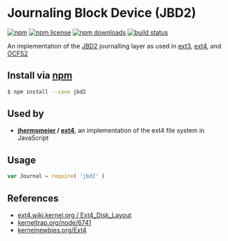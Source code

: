 # Journaling Block Device (JBD2)
[![npm](https://img.shields.io/npm/v/jbd2.svg?style=flat-square)](https://npmjs.com/package/jbd2)
[![npm license](https://img.shields.io/npm/l/jbd2.svg?style=flat-square)](https://npmjs.com/package/jbd2)
[![npm downloads](https://img.shields.io/npm/dm/jbd2.svg?style=flat-square)](https://npmjs.com/package/jbd2)
[![build status](https://img.shields.io/travis/jhermsmeier/node-jbd2.svg?style=flat-square)](https://travis-ci.org/jhermsmeier/node-jbd2)

An implementation of the [JBD2] journalling layer as used in [ext3], [ext4], and [OCFS2]

## Install via [npm](https://npmjs.com)

```sh
$ npm install --save jbd2
```

## Used by

- **[jhermsmeier](https://github.com/jhermsmeier) / [ext4](https://github.com/jhermsmeier/node-ext4)**, an implementation of the ext4 file system in JavaScript

## Usage

```js
var Journal = require( 'jbd2' )
```

## References

- [ext4.wiki.kernel.org / Ext4_Disk_Layout](https://ext4.wiki.kernel.org/index.php/Ext4_Disk_Layout#Journal_.28jbd2.29)
- [kerneltrap.org/node/6741](https://web.archive.org/web/20070926223043/http://kerneltrap.org/node/6741)
- [kernelnewbies.org/Ext4](https://kernelnewbies.org/Ext4)

[JBD2]: https://en.wikipedia.org/wiki/Journaling_block_device
[ext3]: https://en.wikipedia.org/wiki/Ext3
[ext4]: https://en.wikipedia.org/wiki/Ext4
[OCFS2]: https://en.wikipedia.org/wiki/OCFS2
